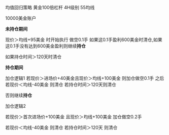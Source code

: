 均值回归策略 黄金100倍杠杆 4H级别 55均线

10000美金账户

**未持仓期间**

现价＞均线+95美金 时开始执行 做空0.1手
如果这0.1手盈利600美金时清仓,如果这0.1手没有达到600美金盈利则继续**持仓**


如果持仓时间＞120天时清仓


**持仓期间**

加仓逻辑1
若现价＞进场价+40美金且现价＞均线+100美金 则加仓做空0.1手
之后
若现价＜均线-40美金 则清仓
若持仓时间＞120天则清仓

否则继续**持仓**


加仓逻辑2

若现价＞首次进场价+100美金
且现价＞均线+100美金
加仓做空0.2手

若现价＜均线-40美金 则清仓
若持仓时间＞120天 则清仓
